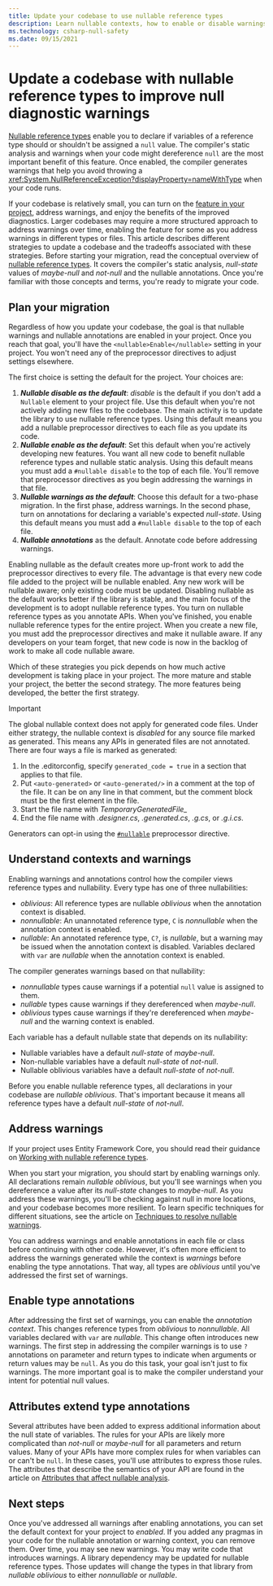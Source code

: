 ```yaml
---
title: Update your codebase to use nullable reference types
description: Learn nullable contexts, how to enable or disable warnings and annotations, and how to diagnose and fix possible null dereferencing issues.
ms.technology: csharp-null-safety
ms.date: 09/15/2021
---
```

# Update a codebase with nullable reference types to improve null diagnostic warnings

[Nullable reference types](nullable-references.md) enable you to declare if variables of a reference type should or shouldn't be assigned a `null` value. The compiler's static analysis and warnings when your code might dereference `null` are the most important benefit of this feature. Once enabled, the compiler generates warnings that help you avoid throwing a <xref:System.NullReferenceException?displayProperty=nameWithType> when your code runs.

If your codebase is relatively small, you can turn on the [feature in your project](language-reference/compiler-options/language.md#nullable), address warnings, and enjoy the benefits of the improved diagnostics. Larger codebases may require a more structured approach to address warnings over time, enabling the feature for some as you address warnings in different types or files. This article describes different strategies to update a codebase and the tradeoffs associated with these strategies. Before starting your migration, read the conceptual overview of [nullable reference types](nullable-references.md). It covers the compiler's static analysis, *null-state* values of *maybe-null* and *not-null* and the nullable annotations. Once you're familiar with those concepts and terms, you're ready to migrate your code.

## Plan your migration

Regardless of how you update your codebase, the goal is that nullable warnings and nullable annotations are enabled in your project. Once you reach that goal, you'll have the `<nullable>Enable</nullable>` setting in your project. You won't need any of the preprocessor directives to adjust settings elsewhere.

The first choice is setting the default for the project. Your choices are:

1. ***Nullable disable as the default***: *disable* is the default if you don't add a `Nullable` element to your project file. Use this default when you're not actively adding new files to the codebase. The main activity is to update the library to use nullable reference types. Using this default means you add a nullable preprocessor directives to each file as you update its code.
1. ***Nullable enable as the default***: Set this default when you're actively developing new features. You want all new code to benefit nullable reference types and nullable static analysis. Using this default means you must add a `#nullable disable` to the top of each file. You'll remove that preprocessor directives as you begin addressing the warnings in that file.
1. ***Nullable warnings as the default***: Choose this default for a two-phase migration. In the first phase, address warnings. In the second phase, turn on annotations for declaring a variable's expected *null-state*. Using this default means you must add a `#nullable disable` to the top of each file.
1. ***Nullable annotations*** as the default. Annotate code before addressing warnings.

Enabling nullable as the default creates more up-front work to add the preprocessor directives to every file. The advantage is that every new code file added to the project will be nullable enabled. Any new work will be nullable aware; only existing code must be updated. Disabling nullable as the default works better if the library is stable, and the main focus of the development is to adopt nullable reference types. You turn on nullable reference types as you annotate APIs. When you've finished, you enable nullable reference types for the entire project. When you create a new file, you must add the preprocessor directives and make it nullable aware. If any developers on your team forget, that new code is now in the backlog of work to make all code nullable aware.

Which of these strategies you pick depends on how much active development is taking place in your project. The more mature and stable your project, the better the second strategy. The more features being developed, the better the first strategy.

> [!IMPORTANT]
> The global nullable context does not apply for generated code files. Under either strategy, the nullable context is *disabled* for any source file marked as generated. This means any APIs in generated files are not annotated. There are four ways a file is marked as generated:
>
> 1. In the .editorconfig, specify `generated_code = true` in a section that applies to that file.
> 1. Put `<auto-generated>` or `<auto-generated/>` in a comment at the top of the file. It can be on any line in that comment, but the comment block must be the first element in the file.
> 1. Start the file name with *TemporaryGeneratedFile_*
> 1. End the file name with *.designer.cs*, *.generated.cs*, *.g.cs*, or *.g.i.cs*.
>
> Generators can opt-in using the [`#nullable`](language-reference/preprocessor-directives.md#nullable-context) preprocessor directive.

## Understand contexts and warnings

Enabling warnings and annotations control how the compiler views reference types and nullability. Every type has one of three nullabilities:

- *oblivious*: All reference types are nullable *oblivious* when the annotation context is disabled.
- *nonnullable*: An unannotated reference type, `C` is *nonnullable* when the annotation context is enabled.
- *nullable*: An annotated reference type, `C?`, is *nullable*, but a warning may be issued when the annotation context is disabled. Variables declared with `var` are *nullable* when the annotation context is enabled.

The compiler generates warnings based on that nullability:

- *nonnullable* types cause warnings if a potential `null` value is assigned to them.
- *nullable* types cause warnings if they dereferenced when *maybe-null*.
- *oblivious* types cause warnings if they're dereferenced when *maybe-null* and the warning context is enabled.

Each variable has a default nullable state that depends on its nullability:

- Nullable variables have a default *null-state* of *maybe-null*.
- Non-nullable variables have a default *null-state* of *not-null*.
- Nullable oblivious variables have a default *null-state* of *not-null*.

Before you enable nullable reference types, all declarations in your codebase are *nullable oblivious*. That's important because it means all reference types have a default *null-state* of *not-null*.

## Address warnings

If your project uses Entity Framework Core, you should read their guidance on [Working with nullable reference types](/ef/core/miscellaneous/nullable-reference-types).

When you start your migration, you should start by enabling warnings only. All declarations remain *nullable oblivious*, but you'll see warnings when you dereference a value after its *null-state* changes to *maybe-null*. As you address these warnings, you'll be checking against null in more locations, and your codebase becomes more resilient. To learn specific techniques for different situations, see the article on [Techniques to resolve nullable warnings](nullable-warnings.md).

You can address warnings and enable annotations in each file or class before continuing with other code. However, it's often more efficient to address the warnings generated while the context is *warnings* before enabling the type annotations. That way, all types are *oblivious* until you've addressed the first set of warnings.

## Enable type annotations

After addressing the first set of warnings, you can enable the *annotation context*. This changes reference types from *oblivious* to *nonnullable*. All variables declared with `var` are *nullable*. This change often introduces new warnings. The first step in addressing the compiler warnings is to use `?` annotations on parameter and return types to indicate when arguments or return values may be `null`. As you do this task, your goal isn't just to fix warnings. The more important goal is to make the compiler understand your intent for potential null values.

## Attributes extend type annotations

Several attributes have been added to express additional information about the null state of variables. The rules for your APIs are likely more complicated than *not-null* or *maybe-null* for all parameters and return values. Many of your APIs have more complex rules for when variables can or can't be `null`. In these cases, you'll use attributes to express those rules. The attributes that describe the semantics of your API are found in the article on [Attributes that affect nullable analysis](./language-reference/attributes/nullable-analysis.md).

## Next steps

Once you've addressed all warnings after enabling annotations, you can set the default context for your project to *enabled*. If you added any pragmas in your code for the nullable annotation or warning context, you can remove them. Over time, you may see new warnings. You may write code that introduces warnings. A library dependency may be  updated for nullable reference types. Those updates will change the types in that library from *nullable oblivious* to either *nonnullable* or *nullable*.
